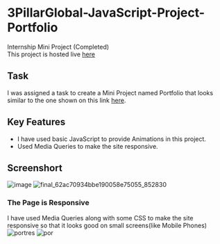 # 3PillarGlobal-JavaScript-Project-Portfolio
Internship Mini Project (Completed)<br>
This project is hosted live [here](http://priyankasaini.rf.gd/3pillarglobal/portfolio-mini-project/)

## Task
I was assigned a task to create a Mini Project named Portfolio that looks similar to the one shown on this link [here](https://github.com/Asabeneh/30-Days-Of-JavaScript/blob/master/27_Day_Mini_project_portfolio/27_day_mini_project_portfolio.md).

## Key Features
- I have used basic JavaScript to provide Animations in this project.
- Used Media Queries to make the site responsive.

## Screenshort
![image](https://user-images.githubusercontent.com/63971975/174294566-5bbe7539-80ba-442f-8bce-6dc3cec8a982.png)
![final_62ac70934bbe190058e75055_852830](https://user-images.githubusercontent.com/63971975/174296558-2347a56e-b318-4551-a138-bd765e351081.gif)

### The Page is Responsive
I have used Media Queries along with some CSS to make the site responsive so that it looks good on small screens(like Mobile Phones)<br>
![portres](https://user-images.githubusercontent.com/63971975/174786904-6344cf27-dba8-4012-8f95-41f21e37ba89.JPG)
![por](https://user-images.githubusercontent.com/63971975/174787558-c404866b-8bb1-4954-a805-17d856c1d0c0.jpg)
